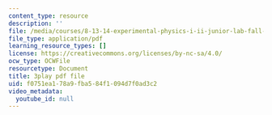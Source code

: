 ```yaml
---
content_type: resource
description: ''
file: /media/courses/8-13-14-experimental-physics-i-ii-junior-lab-fall-2016-spring-2017/f0751ea178a9fba584f1094d7f0ad3c2_vcnmiPAeNFE.pdf
file_type: application/pdf
learning_resource_types: []
license: https://creativecommons.org/licenses/by-nc-sa/4.0/
ocw_type: OCWFile
resourcetype: Document
title: 3play pdf file
uid: f0751ea1-78a9-fba5-84f1-094d7f0ad3c2
video_metadata:
  youtube_id: null
---
```

